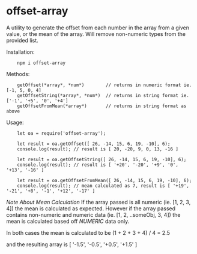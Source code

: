 # offset-array
A utility to generate the offset from each number in the array from a given value, or the mean of the array.
Will remove non-numeric types from the provided list.

Installation:
```
    npm i offset-array

```

Methods:
```
    getOffset(*array*, *num*)        // returns in numeric format ie. [-1, 5, 0, 4]
    getOffsetString(*array*, *num*)  // returns in string format ie.  ['-1', '+5', '0', '+4']
    getOffsetFromMean(*array*)       // returns in string format as above
```


Usage:
```
    let oa = require('offset-array');

    let result = oa.getOffset([ 26, -14, 15, 6, 19, -10], 6);
    console.log(result); // result is [ 20, -20, 9, 0, 13, -16 ]

    let result = oa.getOffsetString([ 26, -14, 15, 6, 19, -10], 6);
    console.log(result); // result is [ '+20', '-20', '+9', '0', '+13', '-16' ]

    let result = oa.getOffsetFromMean([ 26, -14, 15, 6, 19, -10], 6);
    console.log(result); // mean calculated as 7, result is [ '+19', '-21', '+8', '-1', '+12', '-17' ]
```

*Note About Mean Calculation*
If the array passed is all numeric (ie. [1, 2, 3, 4]) the mean is calculated as expected. However if the array passed
contains non-numeric and numeric data (ie. [1, 2, ..someObj, 3, 4]) the mean is calculated based off *NUMERIC* data only.

In both cases the mean is calculated to be 
    (1 + 2 + 3 + 4) / 4 = 2.5

and the resulting array is
    [ '-1.5', '-0.5', '+0.5', '+1.5' ]
